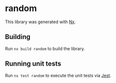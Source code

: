 # random

This library was generated with [Nx](https://nx.dev).

## Building

Run `nx build random` to build the library.

## Running unit tests

Run `nx test random` to execute the unit tests via [Jest](https://jestjs.io).
